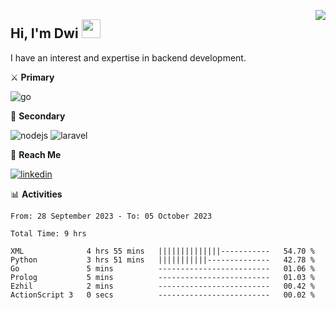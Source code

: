 [<img src="https://komarev.com/ghpvc/?username=masred&color=green&style=flat-square&label=Profile+Views" align="right">](github.com/masred)

## Hi, I'm Dwi <img src="https://raw.githubusercontent.com/MartinHeinz/MartinHeinz/master/wave.gif" width="30px">

I have an interest and expertise in backend development.

⚔️ **Primary**

![go](https://img.shields.io/badge/---?logo=go&label=Golang&style=social)

🔪 **Secondary**

![nodejs](https://img.shields.io/badge/---?logo=node.js&label=Node.js&style=social&logoColor=green)
![laravel](https://img.shields.io/badge/---?logo=laravel&label=Laravel&style=social)

🔗 **Reach Me**

[![linkedin](https://img.shields.io/badge/---?logo=linkedin&label=LinkedIn&style=social)](https://linkedin.com/in/dwifitriyanto)

📊 **Activities**

<!--START_SECTION:waka-->

```all_time
From: 28 September 2023 - To: 05 October 2023

Total Time: 9 hrs

XML              4 hrs 55 mins   ||||||||||||||-----------   54.70 %
Python           3 hrs 51 mins   |||||||||||--------------   42.78 %
Go               5 mins          -------------------------   01.06 %
Prolog           5 mins          -------------------------   01.03 %
Ezhil            2 mins          -------------------------   00.42 %
ActionScript 3   0 secs          -------------------------   00.02 %
```

<!--END_SECTION:waka-->
